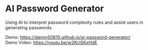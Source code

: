 # AI Password Generator

Using AI to interpret password complexity rules and assist users in generating passwords.

Demo: https://danny50610.github.io/ai-password-generator/  
Demo Video: https://youtu.be/w2KclSKxHdE
